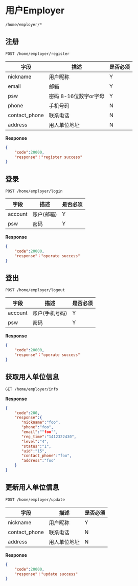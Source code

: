 用户Employer
===
`/home/employer/*`


## 注册    
`POST /home/employer/register` 

字段  |描述 |  是否必须 
------------ | -------------| -------------
nickname | 用户昵称     | Y
email|  邮箱      | Y
psw  | 密码 8-16位数字or字母   | Y
phone| 手机号码 | N
contact_phone | 联系电话 | N
address  |用人单位地址 | N




**Response**  

```json
{
    "code":20000,
    "response"："register success"
}
```


## 登录
`POST /home/employer/login`

字段  |描述 |  是否必须 
------------ | -------------| -------------
account | 账户(邮箱)    | Y
psw| 密码  | Y

 **Response**  

```json  
{
    "code":20000,
    "response"："operate success"
}
```

## 登出
`POST /home/employer/logout`

字段  |描述 |  是否必须 
------------ | -------------| -------------
account | 账户(手机号码)      | Y
psw| 密码  | Y

 **Response**  

```json  
{
    "code":20000,
    "response"："operate success"
}
```


## 获取用人单位信息
`GET /home/employer/info`

**Response**  

```json  
{
    "code":200,
    "response":{
       "nickname":"foo",
       "phone":"foo",
       "email":""foo"",
       "reg_time":"1412322430",
       "level":"4",
       "status":"1",
       "uid":"15",
       "contact_phone":"foo",
       "address":"foo"
    }
}
```


## 更新用人单位信息
`POST /home/employer/update`

字段  |描述 |  是否必须 
------------ | -------------| -------------
nickname | 用户昵称     | Y
contact_phone | 联系电话 | N
address  |用人单位地址 | N

 **Response**  

```json  
{
    "code":20000,
    "response"："update success"
}
```
 



 



